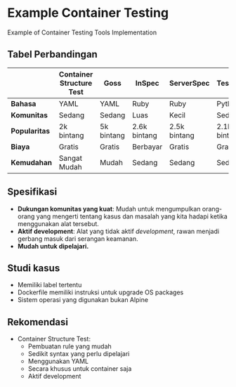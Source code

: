 # Example Container Testing
Example of Container Testing Tools Implementation

## Tabel Perbandingan
|                 | **Container Structure Test** | **Goss**   | **InSpec**   | **ServerSpec** | **TestInfra** |
|-----------------|------------------------------|------------|--------------|----------------|---------------|
| **Bahasa**      | YAML                         | YAML       | Ruby         | Ruby           | Python        |
| **Komunitas**   | Sedang                       | Sedang     | Luas         | Kecil          | Sedang        |
| **Popularitas** | 2k bintang                   | 5k bintang | 2.6k bintang | 2.5k bintang   | 2.1k bintang  |
| **Biaya**       | Gratis                       | Gratis     | Berbayar     | Gratis         | Gratis        |
| **Kemudahan**   | Sangat Mudah                 | Mudah      | Sedang       | Sedang         | Sedang        |

## Spesifikasi
- **Dukungan komunitas yang kuat**: Mudah untuk mengumpulkan orang-orang yang mengerti tentang kasus dan masalah yang kita hadapi ketika menggunakan alat tersebut.
- **Aktif development**: Alat yang tidak aktif _development_, rawan menjadi gerbang masuk dari serangan keamanan.
- **Mudah untuk dipelajari.**

## Studi kasus
- Memiliki label tertentu
- Dockerfile memiliki instruksi untuk upgrade OS packages
- Sistem operasi yang digunakan bukan Alpine

## Rekomendasi
- Container Structure Test: 
  - Pembuatan rule yang mudah
  - Sedikit syntax yang perlu dipelajari
  - Menggunakan YAML
  - Secara khusus untuk container saja
  - Aktif development
